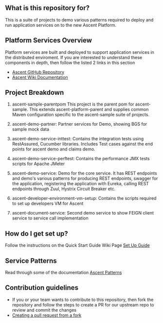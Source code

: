 
## What is this repository for? ##

This is a suite of projects to demo various patterns required to deploy and run application services on to the new Ascent Platform.  

## Platform Services Overview ##

Platform services are built and deployed to support application services in the distributed enviroment. If you are interested to understand these components in depth, then follow the listed 2 links in this section

* [Ascent GitHub Repository](https://github.com/department-of-veterans-affairs/ascent.git)
* [Ascent Wiki Documentation](https://github.com/department-of-veterans-affairs/ascent/wiki)

## Project Breakdown ##

1. ascent-sample-parentpom This project is the parent pom for ascent-sample. This extends ascent-platform-parent and supplies common Maven configuration specific to the ascent-sample suite of projects.

1. ascent-demo-partner: Partner services for Demo, showing BGS for sample mock data

2. ascent-demo-service-inttest: Contains the integration tests using RestAssured, Cucumber libraries. Includes Test cases against the end points for ascent demo and claims demo. 

3. ascent-demo-service-perftest: Contains the performance JMX tests scripts for Apache JMeter

4. ascent-demo-service: Demo for the core service.  It has REST endpoints and demo's various patterns for producing REST endpoints, swagger for the application, registering the application with Eureka, calling REST endpoints through Zuul, Hystrix Circuit Breaker etc.  

5. ascent-developer-environment-vm-setup: Contains the scripts required to set up developers VM for Ascent 

6. ascent-document-service: Second demo service to show FEIGN client service to service call implementation

## How do I get set up? ##

Follow the instructions on the Quick Start Guide Wiki Page [Set Up Guide](https://github.com/department-of-veterans-affairs/ascent-sample/wiki/Ascent-Sample-Quick-Start-Guide)
  
## Service Patterns ##

Read through some of the documentation [Ascent Patterns](https://github.com/department-of-veterans-affairs/ascent-platform/wiki#patterns)

## Contribution guidelines ## 
* If you or your team wants to contribute to this repository, then fork the repository and follow the steps to create a PR for our upstream repo to review and commit the changes
* [Creating a pull request from a fork](https://help.github.com/articles/creating-a-pull-request-from-a-fork/)
	
